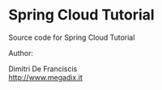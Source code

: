 # Spring Cloud Tutorial

Source code for Spring Cloud Tutorial

Author:

Dimitri De Franciscis  
http://www.megadix.it
